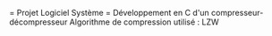 = Projet Logiciel Système =
Développement en C d'un compresseur-décompresseur
Algorithme de compression utilisé : LZW
